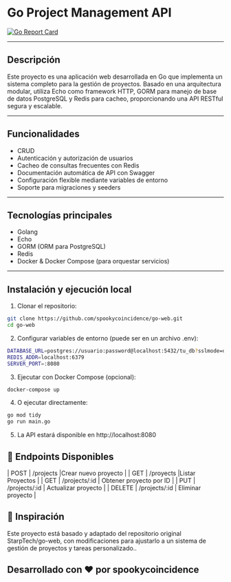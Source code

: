 # Go Project Management API

[![Go Report Card](https://goreportcard.com/badge/github.com/spookycoincidence/go-web)](https://goreportcard.com/report/github.com/spookycoincidence/go-web)  

---

## Descripción

Este proyecto es una aplicación web desarrollada en Go que implementa un sistema completo para la gestión de proyectos. Basado en una arquitectura modular, utiliza Echo como framework HTTP, GORM para manejo de base de datos PostgreSQL y Redis para cacheo, proporcionando una API RESTful segura y escalable.

---

## Funcionalidades

- CRUD 
- Autenticación y autorización de usuarios
- Cacheo de consultas frecuentes con Redis
- Documentación automática de API con Swagger
- Configuración flexible mediante variables de entorno
- Soporte para migraciones y seeders

---

## Tecnologías principales

- Golang
- Echo 
- GORM (ORM para PostgreSQL)
- Redis 
- Docker & Docker Compose (para orquestar servicios)

---

## Instalación y ejecución local

1. Clonar el repositorio:
```bash
git clone https://github.com/spookycoincidence/go-web.git
cd go-web
```


2. Configurar variables de entorno (puede ser en un archivo .env):
```bash
DATABASE_URL=postgres://usuario:password@localhost:5432/tu_db?sslmode=disable
REDIS_ADDR=localhost:6379
SERVER_PORT=:8080
```

3. Ejecutar con Docker Compose (opcional):
```bash
docker-compose up
```

4. O ejecutar directamente:
```bash
go mod tidy
go run main.go
```

5. La API estará disponible en http://localhost:8080


## 📌 Endpoints Disponibles

| POST   | /projects           |Crear nuevo proyecto      |
| GET    | /proyects           |Listar Proyectos          |
| GET    | /projects/:id       | Obtener proyecto por ID  |
| PUT    | /projects/:id       | Actualizar proyecto      |
| DELETE | /projects/:id       | Eliminar proyecto        |

## 📝 Inspiración
Este proyecto está basado y adaptado del repositorio original StarpTech/go-web, con modificaciones para ajustarlo a un sistema de gestión de proyectos y tareas personalizado..

## Desarrollado con ❤️ por spookycoincidence







